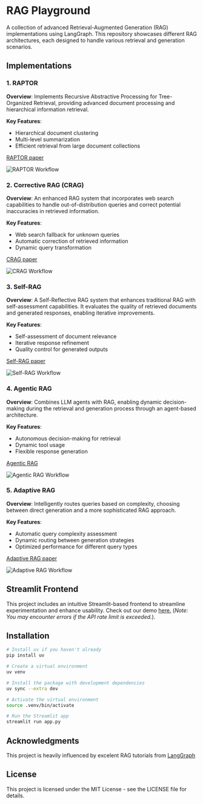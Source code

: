 # RAG Playground

A collection of advanced Retrieval-Augmented Generation (RAG) implementations using LangGraph. This repository showcases different RAG architectures, each designed to handle various retrieval and generation scenarios.

## Implementations

### 1. RAPTOR

**Overview**: Implements Recursive Abstractive Processing for Tree-Organized Retrieval, providing advanced document processing and hierarchical information retrieval.

**Key Features**:
- Hierarchical document clustering
- Multi-level summarization
- Efficient retrieval from large document collections

[RAPTOR paper](https://arxiv.org/abs/2401.18059)

![RAPTOR Workflow](./imgs/raptor.png)

### 2. Corrective RAG (CRAG)

**Overview**: An enhanced RAG system that incorporates web search capabilities to handle out-of-distribution queries and correct potential inaccuracies in retrieved information.

**Key Features**:
- Web search fallback for unknown queries
- Automatic correction of retrieved information
- Dynamic query transformation

[CRAG paper](https://arxiv.org/abs/2401.15884)

![CRAG Workflow](./imgs/crag.png)

### 3. Self-RAG

**Overview**: A Self-Reflective RAG system that enhances traditional RAG with self-assessment capabilities. It evaluates the quality of retrieved documents and generated responses, enabling iterative improvements.

**Key Features**:
- Self-assessment of document relevance
- Iterative response refinement
- Quality control for generated outputs

[Self-RAG paper](https://arxiv.org/abs/2310.11511)

![Self-RAG Workflow](./imgs/selfrag.png)

### 4. Agentic RAG

**Overview**: Combines LLM agents with RAG, enabling dynamic decision-making during the retrieval and generation process through an agent-based architecture.

**Key Features**:
- Autonomous decision-making for retrieval
- Dynamic tool usage
- Flexible response generation

[Agentic RAG](https://github.com/langchain-ai/langgraph/blob/main/docs/docs/tutorials/rag/langgraph_agentic_rag.ipynb)

![Agentic RAG Workflow](./imgs/agenticrag.png)

### 5. Adaptive RAG

**Overview**: Intelligently routes queries based on complexity, choosing between direct generation and a more sophisticated RAG approach.

**Key Features**:
- Automatic query complexity assessment
- Dynamic routing between generation strategies
- Optimized performance for different query types

[Adaptive RAG paper](https://arxiv.org/abs/2403.14403)

![Adaptive RAG Workflow](./imgs/adaptiverag.png)

## Streamlit Frontend

This project includes an intuitive Streamlit-based frontend to streamline experimentation and enhance usability.
Check out our demo [here.](https://rag-playground-kvpratama.streamlit.app/) (*Note: You may encounter errors if the API rate limit is exceeded.*).

## Installation

```bash
# Install uv if you haven't already
pip install uv

# Create a virtual environment
uv venv

# Install the package with development dependencies
uv sync --extra dev

# Activate the virtual environment
source .venv/bin/activate

# Run the Streamlit app
streamlit run app.py
```

## Acknowledgments

This project is heavily influenced by excelent RAG tutorials from [LangGraph](https://github.com/langchain-ai/langgraph/tree/main/docs/docs/tutorials/rag)

## License

This project is licensed under the MIT License - see the LICENSE file for details.